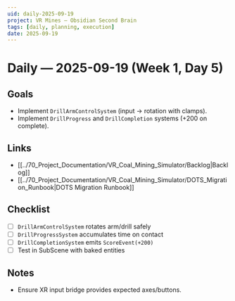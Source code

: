 ```yaml
---
uid: daily-2025-09-19
project: VR Mines — Obsidian Second Brain
tags: [daily, planning, execution]
date: 2025-09-19
---
```


# Daily — 2025-09-19 (Week 1, Day 5)

## Goals
- Implement `DrillArmControlSystem` (input → rotation with clamps).
- Implement `DrillProgress` and `DrillCompletion` systems (+200 on complete).

## Links
- [[../70_Project_Documentation/VR_Coal_Mining_Simulator/Backlog|Backlog]]
- [[../70_Project_Documentation/VR_Coal_Mining_Simulator/DOTS_Migration_Runbook|DOTS Migration Runbook]]

## Checklist
- [ ] `DrillArmControlSystem` rotates arm/drill safely
- [ ] `DrillProgressSystem` accumulates time on contact
- [ ] `DrillCompletionSystem` emits `ScoreEvent(+200)`
- [ ] Test in SubScene with baked entities

## Notes
- Ensure XR input bridge provides expected axes/buttons.


